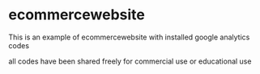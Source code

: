 # ecommercewebsite
This is an example of ecommercewebsite with installed google analytics codes

all codes have been shared freely for commercial use or educational use
